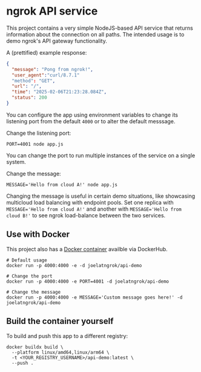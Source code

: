 # ngrok API service

This project contains a very simple NodeJS-based API service that returns
information about the connection on all paths. The intended usage is to demo
ngrok's API gateway functionality.

A (prettified) example response:

```json
{
  "message": "Pong from ngrok!",
  "user_agent":"curl/8.7.1"
  "method": "GET",
  "url": "/",
  "time": "2025-02-06T21:23:28.084Z",
  "status": 200
}
```

You can configure the app using environment variables to change its listening
port from the default `4000` or to alter the default messsage.

Change the listening port:

```shell
PORT=4001 node app.js
```

You can change the port to run multiple instances of the service on a single
system.

Change the message:

```shell
MESSAGE='Hello from cloud A!' node app.js
```

Changing the message is useful in certain demo situations, like showcasing
multicloud load balancing with endpoint pools. Set one replica with
`MESSAGE='Hello from cloud A!'` and another with `MESSAGE='Hello
from cloud B!'` to see ngrok load-balance between the two services.

## Use with Docker

This project also has a [Docker
container](https://hub.docker.com/repository/docker/joelatngrok/api-demo/general)
availble via DockerHub.

```shell
# Default usage
docker run -p 4000:4000 -e -d joelatngrok/api-demo

# Change the port
docker run -p 4000:4000 -e PORT=4001 -d joelatngrok/api-demo

# Change the message
docker run -p 4000:4000 -e MESSAGE='Custom message goes here!' -d joelatngrok/api-demo
```

## Build the container yourself

To build and push this app to a different registry:

```shell
docker buildx build \
  --platform linux/amd64,linux/arm64 \
  -t <YOUR_REGISTRY_USERNAME>/api-demo:latest \
  --push .
```
